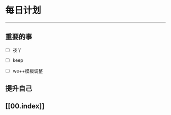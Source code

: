
# 每日计划
---
## 重要的事

- [ ]    夜丫
- [ ]   keep
- [ ]  we++模板调整



## 提升自己

  



## [[00.index]]










